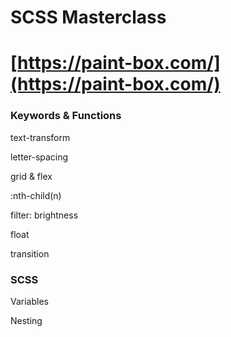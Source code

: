 # SCSS Masterclass
# [https://paint-box.com/](https://paint-box.com/)

### Keywords & Functions

text-transform

letter-spacing

grid & flex

:nth-child(n)

filter: brightness

float

transition

### SCSS

Variables

Nesting
